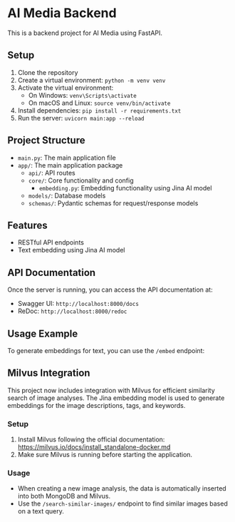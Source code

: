 # AI Media Backend

This is a backend project for AI Media using FastAPI.

## Setup

1. Clone the repository
2. Create a virtual environment: `python -m venv venv`
3. Activate the virtual environment:
   - On Windows: `venv\Scripts\activate`
   - On macOS and Linux: `source venv/bin/activate`
4. Install dependencies: `pip install -r requirements.txt`
5. Run the server: `uvicorn main:app --reload`

## Project Structure

- `main.py`: The main application file
- `app/`: The main application package
  - `api/`: API routes
  - `core/`: Core functionality and config
    - `embedding.py`: Embedding functionality using Jina AI model
  - `models/`: Database models
  - `schemas/`: Pydantic schemas for request/response models

## Features

- RESTful API endpoints
- Text embedding using Jina AI model

## API Documentation

Once the server is running, you can access the API documentation at:
- Swagger UI: `http://localhost:8000/docs`
- ReDoc: `http://localhost:8000/redoc`

## Usage Example

To generate embeddings for text, you can use the `/embed` endpoint:

## Milvus Integration

This project now includes integration with Milvus for efficient similarity search of image analyses. The Jina embedding model is used to generate embeddings for the image descriptions, tags, and keywords.

### Setup

1. Install Milvus following the official documentation: https://milvus.io/docs/install_standalone-docker.md
2. Make sure Milvus is running before starting the application.

### Usage

- When creating a new image analysis, the data is automatically inserted into both MongoDB and Milvus.
- Use the `/search-similar-images/` endpoint to find similar images based on a text query.
